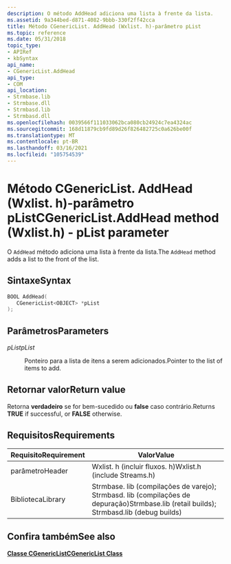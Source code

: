 ```yaml
---
description: O método AddHead adiciona uma lista à frente da lista.
ms.assetid: 9a344bed-d871-4082-9bbb-330f2ff42cca
title: Método CGenericList. AddHead (Wxlist. h)-parâmetro pList
ms.topic: reference
ms.date: 05/31/2018
topic_type:
- APIRef
- kbSyntax
api_name:
- CGenericList.AddHead
api_type:
- COM
api_location:
- Strmbase.lib
- Strmbase.dll
- Strmbasd.lib
- Strmbasd.dll
ms.openlocfilehash: 0039566f111033062bca080cb24924c7ea4324ac
ms.sourcegitcommit: 168d11879cb9fd89d26f826482725c0a626be00f
ms.translationtype: MT
ms.contentlocale: pt-BR
ms.lasthandoff: 03/16/2021
ms.locfileid: "105754539"
---
```

# <a name="cgenericlistaddhead-method-wxlisth---plist-parameter"></a><span data-ttu-id="e00ec-103">Método CGenericList. AddHead (Wxlist. h)-parâmetro pList</span><span class="sxs-lookup"><span data-stu-id="e00ec-103">CGenericList.AddHead method (Wxlist.h) - pList parameter</span></span>

<span data-ttu-id="e00ec-104">O `AddHead` método adiciona uma lista à frente da lista.</span><span class="sxs-lookup"><span data-stu-id="e00ec-104">The `AddHead` method adds a list to the front of the list.</span></span>

## <a name="syntax"></a><span data-ttu-id="e00ec-105">Sintaxe</span><span class="sxs-lookup"><span data-stu-id="e00ec-105">Syntax</span></span>


```C++
BOOL AddHead(
   CGenericList<OBJECT> *pList
);
```



## <a name="parameters"></a><span data-ttu-id="e00ec-106">Parâmetros</span><span class="sxs-lookup"><span data-stu-id="e00ec-106">Parameters</span></span>

<dl> <dt>

<span data-ttu-id="e00ec-107">*pList*</span><span class="sxs-lookup"><span data-stu-id="e00ec-107">*pList*</span></span> 
</dt> <dd>

<span data-ttu-id="e00ec-108">Ponteiro para a lista de itens a serem adicionados.</span><span class="sxs-lookup"><span data-stu-id="e00ec-108">Pointer to the list of items to add.</span></span>

</dd> </dl>

## <a name="return-value"></a><span data-ttu-id="e00ec-109">Retornar valor</span><span class="sxs-lookup"><span data-stu-id="e00ec-109">Return value</span></span>

<span data-ttu-id="e00ec-110">Retorna **verdadeiro** se for bem-sucedido ou **false** caso contrário.</span><span class="sxs-lookup"><span data-stu-id="e00ec-110">Returns **TRUE** if successful, or **FALSE** otherwise.</span></span>

## <a name="requirements"></a><span data-ttu-id="e00ec-111">Requisitos</span><span class="sxs-lookup"><span data-stu-id="e00ec-111">Requirements</span></span>

| <span data-ttu-id="e00ec-112">Requisito</span><span class="sxs-lookup"><span data-stu-id="e00ec-112">Requirement</span></span> | <span data-ttu-id="e00ec-113">Valor</span><span class="sxs-lookup"><span data-stu-id="e00ec-113">Value</span></span> |
|-|-|
| <span data-ttu-id="e00ec-114">parâmetro</span><span class="sxs-lookup"><span data-stu-id="e00ec-114">Header</span></span> | <span data-ttu-id="e00ec-115">Wxlist. h (incluir fluxos. h)</span><span class="sxs-lookup"><span data-stu-id="e00ec-115">Wxlist.h (include Streams.h)</span></span> |
| <span data-ttu-id="e00ec-116">Biblioteca</span><span class="sxs-lookup"><span data-stu-id="e00ec-116">Library</span></span>| <span data-ttu-id="e00ec-117">Strmbase. lib (compilações de varejo); Strmbasd. lib (compilações de depuração)</span><span class="sxs-lookup"><span data-stu-id="e00ec-117">Strmbase.lib (retail builds); Strmbasd.lib (debug builds)</span></span> |

## <a name="see-also"></a><span data-ttu-id="e00ec-118">Confira também</span><span class="sxs-lookup"><span data-stu-id="e00ec-118">See also</span></span>

<dl> <dt>

[<span data-ttu-id="e00ec-119">**Classe CGenericList**</span><span class="sxs-lookup"><span data-stu-id="e00ec-119">**CGenericList Class**</span></span>](cgenericlist.md)
</dt> </dl>

 

 




